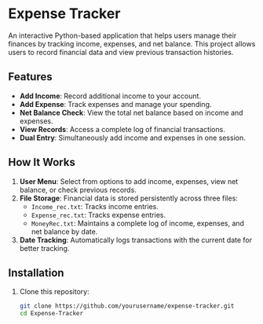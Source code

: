 # Expense Tracker

An interactive Python-based application that helps users manage their finances by tracking income, expenses, and net balance. This project allows users to record financial data and view previous transaction histories.

## Features

- **Add Income**: Record additional income to your account.
- **Add Expense**: Track expenses and manage your spending.
- **Net Balance Check**: View the total net balance based on income and expenses.
- **View Records**: Access a complete log of financial transactions.
- **Dual Entry**: Simultaneously add income and expenses in one session.

## How It Works

1. **User Menu**: Select from options to add income, expenses, view net balance, or check previous records.
2. **File Storage**: Financial data is stored persistently across three files:
   - `Income_rec.txt`: Tracks income entries.
   - `Expense_rec.txt`: Tracks expense entries.
   - `MoneyRec.txt`: Maintains a complete log of income, expenses, and net balance by date.
3. **Date Tracking**: Automatically logs transactions with the current date for better tracking.

## Installation

1. Clone this repository:
   ```bash
   git clone https://github.com/yourusername/expense-tracker.git
   cd Expense-Tracker
